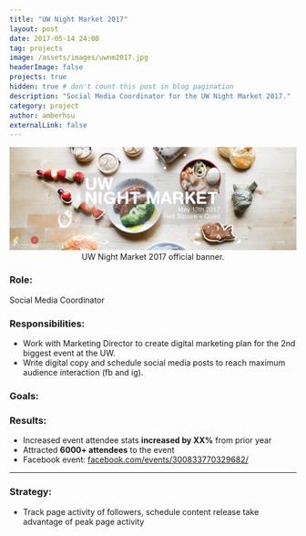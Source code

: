 ```yaml
---
title: "UW Night Market 2017"
layout: post
date: 2017-05-14 24:00
tag: projects
image: /assets/images/uwnm2017.jpg
headerImage: false
projects: true
hidden: true # don't count this post in blog pagination
description: "Social Media Coordinator for the UW Night Market 2017."
category: project
author: amberhsu
externalLink: false
---
```


<div style="text-align: center">
    <img class="image" src="/assets/images/uwnm2017.jpg" alt="UW Night Market 2017 official banner." width="850"/>
    <figcaption class="caption">UW Night Market 2017 official banner.</figcaption>
</div>

### Role: 
Social Media Coordinator

### Responsibilities:
- Work with Marketing Director to create digital marketing plan for the 2nd biggest event at the UW.
- Write digital copy and schedule social media posts to reach maximum audience interaction (fb and ig).

### Goals:


### Results:
- Increased event attendee stats **increased by XX%** from prior year
- Attracted **6000+ attendees** to the event
- Facebook event: [facebook.com/events/300833770329682/](https://www.facebook.com/events/300833770329682/)

---

### Strategy:
- Track page activity of followers, schedule content release take advantage of peak page activity